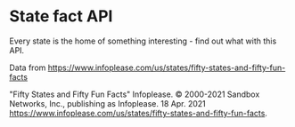 # State fact API

Every state is the home of something interesting - find out what with this API. 

Data from https://www.infoplease.com/us/states/fifty-states-and-fifty-fun-facts

"Fifty States and Fifty Fun Facts"
Infoplease.
© 2000-2021 Sandbox Networks, Inc., publishing as Infoplease.
18 Apr. 2021 <https://www.infoplease.com/us/states/fifty-states-and-fifty-fun-facts>.
